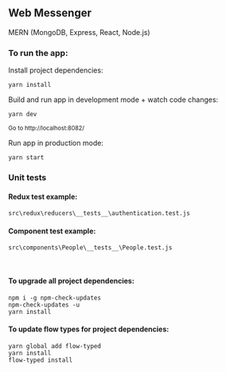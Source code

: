 ## Web Messenger

MERN (MongoDB, Express, React, Node.js)



### To run the app:

Install project dependencies:
```
yarn install
```

Build and run app in development mode + watch code changes:
```
yarn dev
```
<sup>Go to http://localhost:8082/</sup>

Run app in production mode:
```
yarn start
```

### Unit tests
#### Redux test example:
```
src\redux\reducers\__tests__\authentication.test.js
```
#### Component test example:
```
src\components\People\__tests__\People.test.js
```

<br />

#### To upgrade all project dependencies:
```
npm i -g npm-check-updates
npm-check-updates -u
yarn install
```

#### To update flow types for project dependencies:
```
yarn global add flow-typed
yarn install
flow-typed install
```